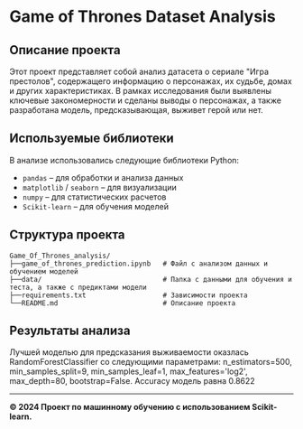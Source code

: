 # Game of Thrones Dataset Analysis

## Описание проекта
Этот проект представляет собой анализ датасета о сериале "Игра престолов", содержащего информацию о персонажах, их судьбе, домах и других характеристиках. В рамках исследования были выявлены ключевые закономерности и сделаны выводы о персонажах, а также разработана модель, предсказывающая, выживет герой или нет.

## Используемые библиотеки
В анализе использовались следующие библиотеки Python:
- `pandas` – для обработки и анализа данных
- `matplotlib` / `seaborn` – для визуализации
- `numpy` – для статистических расчетов
- `Scikit-learn` – для обучения моделей

## Структура проекта
```
Game_Of_Thrones_analysis/
├──game_of_thrones_prediction.ipynb   # Файл с анализом данных и обучением моделей
├──data/                              # Папка с данными для обучения и теста, а также с предиктами модели
├──requirements.txt                   # Зависимости проекта
└──README.md                          # Описание проекта
```

## Результаты анализа

Лучшей моделью для предсказания выживаемости оказлась RandomForestClassifier со следующими параметрами: n_estimators=500, min_samples_split=9, min_samples_leaf=1, max_features='log2', max_depth=80, bootstrap=False. Accuracy модель равна 0.8622

---

**© 2024 Проект по машинному обучению с использованием Scikit-learn.**
